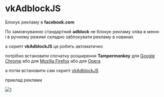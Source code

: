 # vkAdblockJS
Блокує рекламу в <b>facebook.com</b> 

По замовчуванню стандартний <b>adbloсk</b> не блокує рекламу зліва в меню і в ручному режимі складно заблокувати рекламу в новинах

а скрипт <b>vkAdblockJS</b> це робить автоматично

потрібно встановити спочатку  розширення <b>Tampermonkey</b> для  [Google Chrome](https://chrome.google.com/webstore/detail/tampermonkey/dhdgffkkebhmkfjojejmpbldmpobfkfo?hl=uk) або для  [Mozilla Firefox](https://addons.mozilla.org/uk/firefox/addon/tampermonkey/)   або для  [Opera](https://addons.opera.com/uk/extensions/details/tampermonkey-beta/?display=en) 

а потім встановити сам скрипт [vkAdblockJS](https://greasyfork.org/uk/scripts/29651-vkadblockjs)  



приклад реклами

![)](https://s8.hostingkartinok.com/uploads/images/2017/05/6f59e68dcb07cfe16c431a31a8490f8a.jpg)






